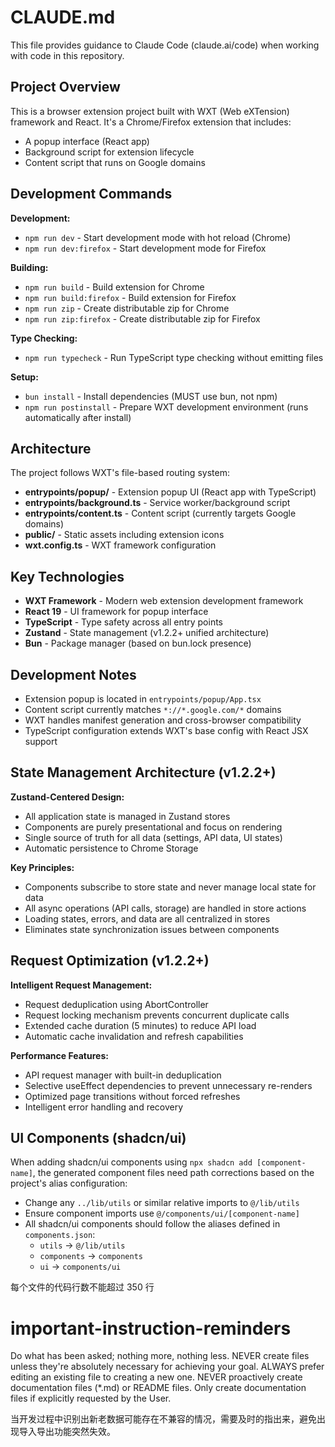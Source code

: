 # CLAUDE.md

This file provides guidance to Claude Code (claude.ai/code) when working with code in this repository.

## Project Overview

This is a browser extension project built with WXT (Web eXTension) framework and React. It's a Chrome/Firefox extension that includes:

- A popup interface (React app)
- Background script for extension lifecycle
- Content script that runs on Google domains

## Development Commands

**Development:**

- `npm run dev` - Start development mode with hot reload (Chrome)
- `npm run dev:firefox` - Start development mode for Firefox

**Building:**

- `npm run build` - Build extension for Chrome
- `npm run build:firefox` - Build extension for Firefox
- `npm run zip` - Create distributable zip for Chrome
- `npm run zip:firefox` - Create distributable zip for Firefox

**Type Checking:**

- `npm run typecheck` - Run TypeScript type checking without emitting files

**Setup:**

- `bun install` - Install dependencies (MUST use bun, not npm)
- `npm run postinstall` - Prepare WXT development environment (runs automatically after install)

## Architecture

The project follows WXT's file-based routing system:

- **entrypoints/popup/** - Extension popup UI (React app with TypeScript)
- **entrypoints/background.ts** - Service worker/background script
- **entrypoints/content.ts** - Content script (currently targets Google domains)
- **public/** - Static assets including extension icons
- **wxt.config.ts** - WXT framework configuration

## Key Technologies

- **WXT Framework** - Modern web extension development framework
- **React 19** - UI framework for popup interface
- **TypeScript** - Type safety across all entry points
- **Zustand** - State management (v1.2.2+ unified architecture)
- **Bun** - Package manager (based on bun.lock presence)

## Development Notes

- Extension popup is located in `entrypoints/popup/App.tsx`
- Content script currently matches `*://*.google.com/*` domains
- WXT handles manifest generation and cross-browser compatibility
- TypeScript configuration extends WXT's base config with React JSX support

## State Management Architecture (v1.2.2+)

**Zustand-Centered Design:**

- All application state is managed in Zustand stores
- Components are purely presentational and focus on rendering
- Single source of truth for all data (settings, API data, UI states)
- Automatic persistence to Chrome Storage

**Key Principles:**

- Components subscribe to store state and never manage local state for data
- All async operations (API calls, storage) are handled in store actions
- Loading states, errors, and data are all centralized in stores
- Eliminates state synchronization issues between components

## Request Optimization (v1.2.2+)

**Intelligent Request Management:**

- Request deduplication using AbortController
- Request locking mechanism prevents concurrent duplicate calls
- Extended cache duration (5 minutes) to reduce API load
- Automatic cache invalidation and refresh capabilities

**Performance Features:**

- API request manager with built-in deduplication
- Selective useEffect dependencies to prevent unnecessary re-renders
- Optimized page transitions without forced refreshes
- Intelligent error handling and recovery

## UI Components (shadcn/ui)

When adding shadcn/ui components using `npx shadcn add [component-name]`, the generated component files need path corrections based on the project's alias configuration:

- Change any `../lib/utils` or similar relative imports to `@/lib/utils`
- Ensure component imports use `@/components/ui/[component-name]`
- All shadcn/ui components should follow the aliases defined in `components.json`:
  - `utils` → `@/lib/utils`
  - `components` → `components`
  - `ui` → `components/ui`

每个文件的代码行数不能超过 350 行

# important-instruction-reminders

Do what has been asked; nothing more, nothing less.
NEVER create files unless they're absolutely necessary for achieving your goal.
ALWAYS prefer editing an existing file to creating a new one.
NEVER proactively create documentation files (\*.md) or README files. Only create documentation files if explicitly requested by the User.

当开发过程中识别出新老数据可能存在不兼容的情况，需要及时的指出来，避免出现导入导出功能突然失效。
